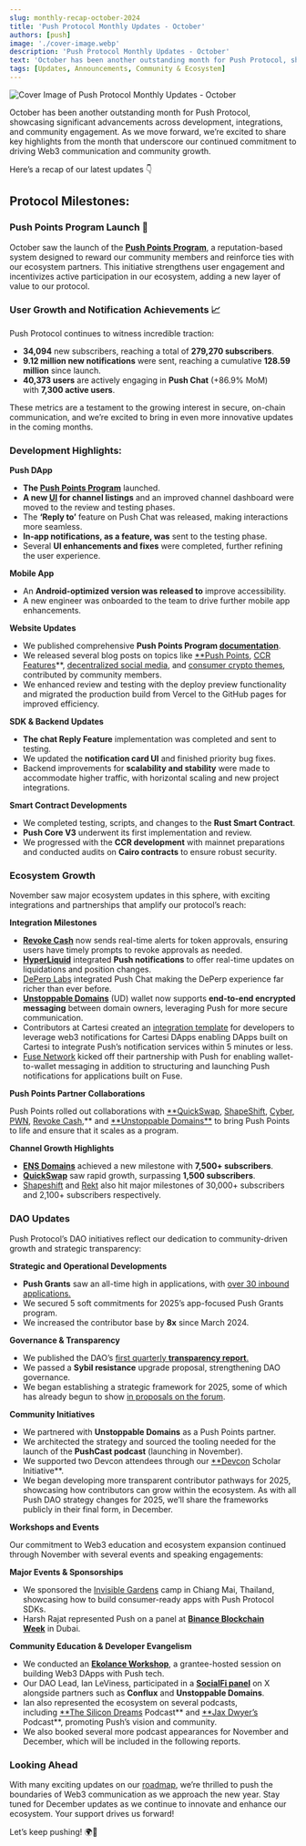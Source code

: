 ```yaml
---
slug: monthly-recap-october-2024
title: 'Push Protocol Monthly Updates - October'
authors: [push]
image: './cover-image.webp'
description: 'Push Protocol Monthly Updates - October'
text: 'October has been another outstanding month for Push Protocol, showcasing significant advancements across development, integrations, and community engagement.'
tags: [Updates, Announcements, Community & Ecosystem]
---
```


![Cover Image of Push Protocol Monthly Updates - October](./cover-image.webp)

<!--truncate-->

October has been another outstanding month for Push Protocol, showcasing significant advancements across development, integrations, and community engagement. As we move forward, we’re excited to share key highlights from the month that underscore our continued commitment to driving Web3 communication and community growth.

Here’s a recap of our latest updates 👇

## **Protocol Milestones:**

### **Push Points Program Launch 🚀**

October saw the launch of the [**Push Points Program**](https://push.org/blog/introducing-the-push-points-program/), a reputation-based system designed to reward our community members and reinforce ties with our ecosystem partners. This initiative strengthens user engagement and incentivizes active participation in our ecosystem, adding a new layer of value to our protocol.

### **User Growth and Notification Achievements 📈**

Push Protocol continues to witness incredible traction:

- **34,094** new subscribers, reaching a total of **279,270 subscribers**.
- **9.12 million new notifications** were sent, reaching a cumulative **128.59 million** since launch.
- **40,373 users** are actively engaging in **Push Chat** (+86.9% MoM) with **7,300 active users**.

These metrics are a testament to the growing interest in secure, on-chain communication, and we’re excited to bring in even more innovative updates in the coming months.

### **Development Highlights:**

**Push DApp**

- **The [Push Points Program](https://app.push.org/points)** launched.
- **A new [UI](https://app.push.org/channels?chain=1&category=All) for channel listings** and an improved channel dashboard were moved to the review and testing phases.
- The **‘Reply to’** feature on Push Chat was released, making interactions more seamless.
- **In-app notifications, as a feature, was** sent to the testing phase.
- Several **UI enhancements and fixes** were completed, further refining the user experience.

**Mobile App**

- An **Android-optimized version was released to** improve accessibility.
- A new engineer was onboarded to the team to drive further mobile app enhancements.

**Website Updates**

- We published comprehensive **Push Points Program [documentation](https://comms.push.org/docs/rewards/)**.
- We released several blog posts on topics like [\*\*Push Points](https://push.org/blog/introducing-the-push-points-program/), [CCR Features](https://push.org/blog/abstracting-chains-for-better-dapp-ux/)\*\*, [decentralized social media](https://push.org/blog/what-is-decentralized-social-media/), and [consumer crypto themes](https://push.org/blog/), contributed by community members.
- We enhanced review and testing with the deploy preview functionality and migrated the production build from Vercel to the GitHub pages for improved efficiency.

**SDK & Backend Updates**

- **The chat Reply Feature** implementation was completed and sent to testing.
- We updated the **notification card UI** and finished priority bug fixes.
- Backend improvements for **scalability and stability** were made to accommodate higher traffic, with horizontal scaling and new project integrations.

**Smart Contract Developments**

- We completed testing, scripts, and changes to the **Rust Smart Contract**.
- **Push Core V3** underwent its first implementation and review.
- We progressed with the **CCR development** with mainnet preparations and conducted audits on **Cairo contracts** to ensure robust security.

### **Ecosystem Growth**

November saw major ecosystem updates in this sphere, with exciting integrations and partnerships that amplify our protocol’s reach:

**Integration Milestones**

- [**Revoke Cash**](https://app.push.org/channels/0x65bB67c2416186aE3107F7c2C6728b272a579e3d) now sends real-time alerts for token approvals, ensuring users have timely prompts to revoke approvals as needed.
- [**HyperLiquid**](https://app.push.org/channels/0xf1A1542Ca902AE861B59bffE77D92E8CD76146f1) integrated **Push notifications** to offer real-time updates on liquidations and position changes.
- [DePerp Labs](https://x.com/pushprotocol/status/1846784886457184359) integrated Push Chat making the DePerp experience far richer than ever before.
- [**Unstoppable Domains**](https://x.com/unstoppableweb/status/1839653386339107064) (UD) wallet now supports **end-to-end encrypted messaging** between domain owners, leveraging Push for more secure communication.
- Contributors at Cartesi created an [integration template](https://push.org/blog/how-developers-can-integrate-cartesi-and-push-protocol/) for developers to leverage web3 notifications for Cartesi DApps enabling DApps built on Cartesi to integrate Push’s notification services within 5 minutes or less.
- [Fuse Network](https://news.fuse.io/fuse-partners-with-push-protocol-to-enhance-communication-for-web3-dapps/) kicked off their partnership with Push for enabling wallet-to-wallet messaging in addition to structuring and launching Push notifications for applications built on Fuse.

**Push Points Partner Collaborations**

Push Points rolled out collaborations with [\*\*QuickSwap](https://app.push.org/channels/0xf198eBCc8dB86F707bAdDdBa236aB5b619c59D3c), [ShapeShift](https://app.push.org/channels/0x90A48D5CF7343B08dA12E067680B4C6dbfE551Be), [Cyber](https://app.push.org/channels/0xBc28359C93cA00A5724fe398606f27e43007C22D), [PWN](https://app.push.org/channels/0x991552E1C2A96D0Ae72E19552b08A1889aebCF53), [Revoke Cash](https://app.push.org/channels/0x65bB67c2416186aE3107F7c2C6728b272a579e3d),** and [**Unstoppable Domains\*\*](https://app.push.org/channels/0xdbBc2Ac8cb8D02B26F165b4BC120fd4b14DA6cDA) to bring Push Points to life and ensure that it scales as a program.

**Channel Growth Highlights**

- [**ENS Domains**](https://app.push.org/channels/0x983110309620D911731Ac0932219af06091b6744) achieved a new milestone with **7,500+ subscribers**.
- [**QuickSwap**](https://app.push.org/channels/0xf198eBCc8dB86F707bAdDdBa236aB5b619c59D3c) saw rapid growth, surpassing **1,500 subscribers**.
- [Shapeshift](https://app.push.org/channels/0x90A48D5CF7343B08dA12E067680B4C6dbfE551Be) and [Rekt](https://app.push.org/channels/0x57cD6665e725232123F5250328E35Db6ABf6d80C) also hit major milestones of 30,000+ subscribers and 2,100+ subscribers respectively.

### **DAO Updates**

Push Protocol’s DAO initiatives reflect our dedication to community-driven growth and strategic transparency:

**Strategic and Operational Developments**

- **Push Grants** saw an all-time high in applications, with [over 30 inbound applications.](https://app.charmverse.io/push-dao/proposals?viewId=all)
- We secured 5 soft commitments for 2025’s app-focused Push Grants program.
- We increased the contributor base by **8x** since March 2024.

**Governance & Transparency**

- We published the DAO’s [first quarterly **transparency report**.](https://gov.push.org/t/push-dao-2024-q3-transparency-report/1945)
- We passed a **Sybil resistance** upgrade proposal, strengthening DAO governance.
- We began establishing a strategic framework for 2025, some of which has already begun to show [in proposals on the forum](https://gov.push.org/).

**Community Initiatives**

- We partnered with **Unstoppable Domains** as a Push Points partner.
- We architected the strategy and sourced the tooling needed for the launch of the **PushCast podcast** (launching in November).
- We supported two Devcon attendees through our [\*\*Devcon](https://devcon.org/en/) Scholar Initiative\*\*.
- We began developing more transparent contributor pathways for 2025, showcasing how contributors can grow within the ecosystem. As with all Push DAO strategy changes for 2025, we’ll share the frameworks publicly in their final form, in December.

**Workshops and Events**

Our commitment to Web3 education and ecosystem expansion continued through November with several events and speaking engagements:

**Major Events & Sponsorships**

- We sponsored the [Invisible Gardens](https://x.com/pushprotocol/status/1842082904999903367) camp in Chiang Mai, Thailand, showcasing how to build consumer-ready apps with Push Protocol SDKs.
- Harsh Rajat represented Push on a panel at [**Binance Blockchain Week**](https://www.binanceblockchainweek.com/event/b7fbe2af-9ab6-4bb2-b78b-486c4d1fa80f/websitePage:9ec1ee53-cbdd-4234-8f04-fb70d6f7ad2e) in Dubai.

**Community Education & Developer Evangelism**

- We conducted an [**Ekolance Workshop**](https://www.youtube.com/watch?v=60t101ro2uM), a grantee-hosted session on building Web3 DApps with Push tech.
- Our DAO Lead, Ian LeViness, participated in a [**SocialFi panel**](https://x.com/pushprotocol/status/1849401395147055525) on X alongside partners such as **Conflux** and **Unstoppable Domains**.
- Ian also represented the ecosystem on several podcasts, including [\*\*The Silicon Dreams](https://www.youtube.com/watch?v=Mc_wp_4zNvQ&list=PLu0fIscp1uLKza4WMSCl76C5VdK9l0Tll&index=49) Podcast** and [**Jax Dwyer’s](https://www.youtube.com/watch?v=Ysy-jV0tiUU) Podcast\*\*, promoting Push’s vision and community.
- We also booked several more podcast appearances for November and December, which will be included in the following reports.

### **Looking Ahead**

With many exciting updates on our [roadmap](https://comms.push.org/docs/roadmap/), we’re thrilled to push the boundaries of Web3 communication as we approach the new year. Stay tuned for December updates as we continue to innovate and enhance our ecosystem. Your support drives us forward!

Let’s keep pushing! 🌍🚀
